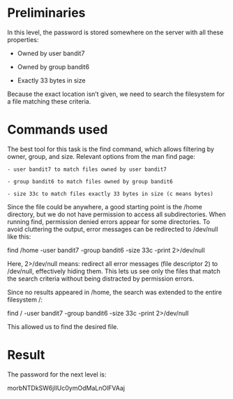 # Preliminaries

In this level, the password is stored somewhere on the server with all these properties:

   - Owned by user bandit7

   - Owned by group bandit6

   - Exactly 33 bytes in size

Because the exact location isn’t given, we need to search the filesystem for a file matching these criteria.

# Commands used

The best tool for this task is the find command, which allows filtering by owner, group, and size. Relevant options from the man find page:

    - user bandit7 to match files owned by user bandit7

    - group bandit6 to match files owned by group bandit6

    - size 33c to match files exactly 33 bytes in size (c means bytes)

Since the file could be anywhere, a good starting point is the /home directory, but we do not have permission to access all subdirectories. When running find, permission denied errors appear for some directories. To avoid cluttering the output, error messages can be redirected to /dev/null like this:

find /home -user bandit7 -group bandit6 -size 33c -print 2>/dev/null

Here, 2>/dev/null means: redirect all error messages (file descriptor 2) to /dev/null, effectively hiding them. This lets us see only the files that match the search criteria without being distracted by permission errors.

Since no results appeared in /home, the search was extended to the entire filesystem /:

find / -user bandit7 -group bandit6 -size 33c -print 2>/dev/null

This allowed us to find the desired file.

# Result

The password for the next level is:

morbNTDkSW6jIlUc0ymOdMaLnOlFVAaj
